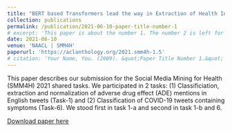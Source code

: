 ```yaml
---
title: "BERT based Transformers lead the way in Extraction of Health Information from Social Media"
collection: publications
permalink: /publication/2021-06-10-paper-title-number-1
# excerpt: 'This paper is about the number 1. The number 2 is left for future work.'
date: 2021-06-10
venue: 'NAACL | SMM4H'
paperurl: 'https://aclanthology.org/2021.smm4h-1.5'
# citation: 'Your Name, You. (2009). &quot;Paper Title Number 1.&quot; <i>Journal 1</i>. 1(1).'
---
```

This paper describes our submission for the Social Media Mining for Health (SMM4H) 2021 shared tasks. We participated in 2 tasks: (1) Classificiation, extraction and normalization of adverse drug effect (ADE) mentions in English tweets (Task-1) and (2) Classification of COVID-19 tweets containing symptoms (Task-6). We stood first in task 1-a and second in task 1-b and 6.

[Download paper here](https://aclanthology.org/2021.smm4h-1.5.pdf)

<!-- Recommended citation: Your Name, You. (2009). "Paper Title Number 1." <i>Journal 1</i>. 1(1). -->